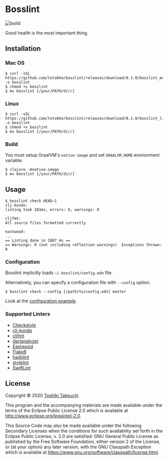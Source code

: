 # Bosslint

![build](https://github.com/totakke/bosslint/workflows/build/badge.svg)

Good health is the most important thing.

## Installation

### Mac OS

```console
$ curl -sSL https://github.com/totakke/bosslint/releases/download/0.1.0/bosslint_macos -o bosslint
$ chmod +x bosslint
$ mv bosslint [/your/PATH/dir/]
```

### Linux

```console
$ curl -sSL https://github.com/totakke/bosslint/releases/download/0.1.0/bosslint_linux -o bosslint
$ chmod +x bosslint
$ mv bosslint [/your/PATH/dir/]
```

### Build

You must setup GraalVM's `native-image` and set `GRAALVM_HOME` environment
variable.

```console
$ clojure -Anative-image
$ mv bosslint [/your/PATH/dir/]
```

## Usage

```console
$ bosslint check HEAD~1
clj-kondo:
linting took 281ms, errors: 0, warnings: 0

cljfmt:
All source files formatted correctly

eastwood:
...
== Linting done in 1887 ms ==
== Warnings: 0 (not including reflection warnings)  Exceptions thrown: 0
```

### Configuration

Bosslint implicitly loads `~/.bosslint/config.edn` file.

Alternatively, you can specify a configuration file with `--config` option.

```console
$ bosslint check --config [/path/to/config.edn] master
```

Look at the [configuration example](example/config.edn).

### Supported Linters

- [Checkstyle](https://checkstyle.org/)
- [clj-kondo](https://github.com/borkdude/clj-kondo)
- [cljfmt](https://github.com/weavejester/cljfmt)
- [dartanalyzer](https://dart.dev/tools/dartanalyzer)
- [Eastwood](https://github.com/jonase/eastwood)
- [Flake8](https://flake8.pycqa.org/)
- [hadolint](https://github.com/hadolint/hadolint)
- [stylelint](https://stylelint.io/)
- [SwiftLint](https://realm.github.io/SwiftLint/)

## License

Copyright © 2020 [Toshiki Takeuchi](https://totakke.net/)

This program and the accompanying materials are made available under the
terms of the Eclipse Public License 2.0 which is available at
http://www.eclipse.org/legal/epl-2.0.

This Source Code may also be made available under the following Secondary
Licenses when the conditions for such availability set forth in the Eclipse
Public License, v. 2.0 are satisfied: GNU General Public License as published by
the Free Software Foundation, either version 2 of the License, or (at your
option) any later version, with the GNU Classpath Exception which is available
at https://www.gnu.org/software/classpath/license.html.
